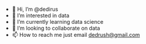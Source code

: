 - 👋 Hi, I’m @dedirus
- 👀 I’m interested in data
- 🌱 I’m currently learning data science
- 💞️ I’m looking to collaborate on data
- 📫 How to reach me just email dedrush@gmail.com

<!---
dedirus/dedirus is a ✨ special ✨ repository because its `README.md` (this file) appears on your GitHub profile.
You can click the Preview link to take a look at your changes.
--->
